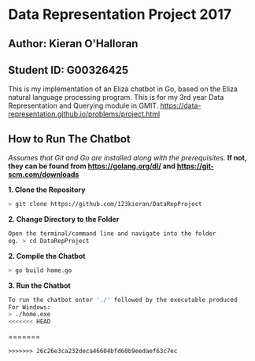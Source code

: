 # Data Representation Project 2017

## Author: Kieran O'Halloran

## Student ID: G00326425

This is my implementation of an Eliza chatbot in Go, based on the Eliza natural language processing program. This is for my 3rd year Data Representation and Querying module in GMIT. https://data-representation.github.io/problems/project.html

## How to Run The Chatbot

*Assumes that Git and Go are installed along with the prerequisites.*
**If not, they can be found from https://golang.org/dl/ and https://git-scm.com/downloads**

**1. Clone the Repository**
```bash
> git clone https://github.com/123kieran/DataRepProject
```
**2. Change Directory to the Folder**

```bash
Open the terminal/command line and navigate into the folder 
eg. > cd DataRepProject
```

**2. Compile the Chatbot**

```bash
> go build home.go
```

**3. Run the Chatbot**

```bash
To run the chatbot enter './' followed by the executable produced
For Windows:
> ./home.exe
<<<<<<< HEAD
```
=======
```
>>>>>>> 26c26e3ca232deca46604bfd60b9eedaef63c7ec
